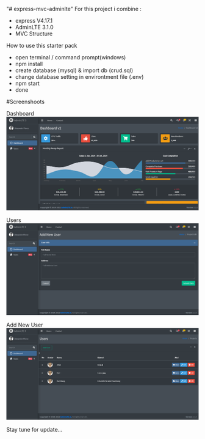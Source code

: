 "# express-mvc-adminlte" 
For this project i combine :
- express V4.17.1
- AdminLTE 3.1.0
- MVC Structure

How to use this starter pack
- open terminal / command prompt(windows)
- npm install
- create database (mysql) & import db (crud.sql)
- change database setting in environtment file (.env)
- npm start
- done

#Screenshoots

Dashboard
<img src="https://raw.githubusercontent.com/dedi74132/express-mvc-adminlte/main/screenshoot/dashboard.png">

Users
<img src="https://raw.githubusercontent.com/dedi74132/express-mvc-adminlte/main/screenshoot/adduser.png">

Add New User
<img src="https://raw.githubusercontent.com/dedi74132/express-mvc-adminlte/main/screenshoot/users.png">

Stay tune for update...